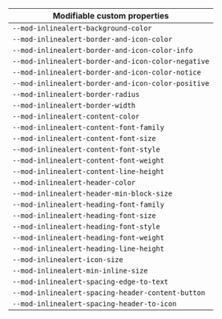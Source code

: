 | Modifiable custom properties                       |
| -------------------------------------------------- |
| `--mod-inlinealert-background-color`               |
| `--mod-inlinealert-border-and-icon-color`          |
| `--mod-inlinealert-border-and-icon-color-info`     |
| `--mod-inlinealert-border-and-icon-color-negative` |
| `--mod-inlinealert-border-and-icon-color-notice`   |
| `--mod-inlinealert-border-and-icon-color-positive` |
| `--mod-inlinealert-border-radius`                  |
| `--mod-inlinealert-border-width`                   |
| `--mod-inlinealert-content-color`                  |
| `--mod-inlinealert-content-font-family`            |
| `--mod-inlinealert-content-font-size`              |
| `--mod-inlinealert-content-font-style`             |
| `--mod-inlinealert-content-font-weight`            |
| `--mod-inlinealert-content-line-height`            |
| `--mod-inlinealert-header-color`                   |
| `--mod-inlinealert-header-min-block-size`          |
| `--mod-inlinealert-heading-font-family`            |
| `--mod-inlinealert-heading-font-size`              |
| `--mod-inlinealert-heading-font-style`             |
| `--mod-inlinealert-heading-font-weight`            |
| `--mod-inlinealert-heading-line-height`            |
| `--mod-inlinealert-icon-size`                      |
| `--mod-inlinealert-min-inline-size`                |
| `--mod-inlinealert-spacing-edge-to-text`           |
| `--mod-inlinealert-spacing-header-content-button`  |
| `--mod-inlinealert-spacing-header-to-icon`         |
